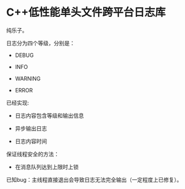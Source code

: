 # C++低性能单头文件跨平台日志库

纯乐子。

日志分为四个等级，分别是：

* DEBUG

* INFO

* WARNING

* ERROR

已经实现:

* 日志内容包含等级和输出信息

* 异步输出日志

* 日志内容时间

保证线程安全的方法：

* 在消息队列达到上限时上锁

已知bug：主线程直接退出会导致日志无法完全输出（一定程度上已修复）。
